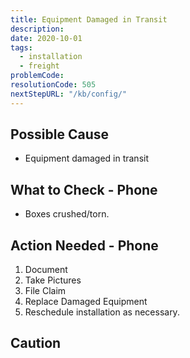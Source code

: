 ```yaml
---
title: Equipment Damaged in Transit
description:
date: 2020-10-01
tags:
  - installation
  - freight
problemCode: 
resolutionCode: 505
nextStepURL: "/kb/config/"
---
```

## Possible Cause

- Equipment damaged in transit

## What to Check - Phone

- Boxes crushed/torn.

## Action Needed - Phone

1) Document
2) Take Pictures
3) File Claim
4) Replace Damaged Equipment
5) Reschedule installation as necessary.

## Caution
